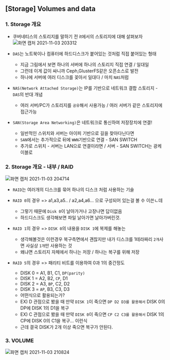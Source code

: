 ## [Storage] Volumes and data

### 1. Storage 개요
- 쿠버네티스의 스토리지를 말하기 전 it에서의 스토리지에 대해 살펴보자
![화면 캡처 2021-11-03 203312](https://user-images.githubusercontent.com/62214428/140053043-4de0223c-0c0c-4b3b-befe-9813e904fdbb.png)

- `DAS`는 노트북이나 컴퓨터에 하드디스크가 붙어있는 것처럼 직접 붙어있는 형태
   - 지금 그림에서 보면 하나의 서버에 하나의 스토리지 직접 연결 / 일대일
   - 그런데 이게 값이 싸니까 Ceph,GlusterFS같은 오픈소스로 발전
   - 하나에 서버에 여러 디스크를 꽂아서 일대다 / 마치 `NAS`처럼

- `NAS(Network Attached Storage)`는 IP를 기반으로 네트워크 결합 스토리지 - `DAS`의 반대 개념
   - 여러 서버/PC가 스토리지를 `공유`해서 사용가능 / 여러 서버가 같은 스토리지에 접근가능
   
- `SAN(Storage Area Networking)`은 네트워크로 통신하여 저장장치에 연결!
   - 일반적인 스위치와 서버는 아이피 기반으로 길을 찾아다닌다면 
   - `SAN`에서는 추가적으로 뒤에 `WWN`기반으로 연결 - SAN SWITCH
   - 추가로 스위치 - 서버는 LAN으로 연결이라면 / 서버 - SAN SWITCH는 광케이블로

### 2. Storage 개요 - 내부 / RAID
![화면 캡처 2021-11-03 204714](https://user-images.githubusercontent.com/62214428/140054647-c5e28abb-eb3e-4cb8-a3cc-c442ef9925b0.png)
- `RAID`는 여러개의 디스크를 묶어 하나의 디스크 처럼 사용하는 기술
- `RAID 0`의 경우 => a1,a3,a5.. / a2,a4,a6... 으로 구성되어 있는걸 볼 수 이쓴ㄴ데
   - 그렇기 때문에 `Disk 0`이 날아가거나 고장나면 답이없음
   - 하드디스크도 생각해보면 파일 날아가면 날아가버린것.

- `RAID 1`의 경우 => `DISK 0`의 내용을 `DISK 1`에 복제를 해놓는
   - 생각해볼것은 이런경우 복구측면에서 괜찮지만 내가 디스크를 1테라짜리 `2개`사면 사실상 `1개`만 사용하는 것
   - 왜냐면 스토리지 자체에서 하나는 저장 / 하나는 복구를 위해 저장
- `RAID 5`의 경우 => 패리티 비트를 이용하여 0과 1의 중간정도
   - DISK 0 = A1, B1, C1, `DP(parity)`
   - DISK 1 = A2, B2, `CP`, D1
   - DISK 2 = A3, `BP`, C2, D2
   - DISK 3 = `AP`, B3, C3, D3
   - 어떤식으로 활용되는가?
   - EX) D 관점으로 봤을 때 만약 `DISK 1`이 죽으면 `DP D2 D3를 활용해서` DISK 0의 DP에 DISK 1의 D1을 복구
   - EX) C 관점으로 봤을 때 만약 `DISK 0`이 죽으면 `CP C2 C3를 활용해서` DISK 1의 CP에 DISK 0의 C1을 복구... 이런식
   - 근데 결국 DISK가 2개 이상 죽으면 복구가 안된다.

### 3. VOLUME
![화면 캡처 2021-11-03 210824](https://user-images.githubusercontent.com/62214428/140057312-92dcf95a-1420-4425-9182-eecc2436064f.png)







